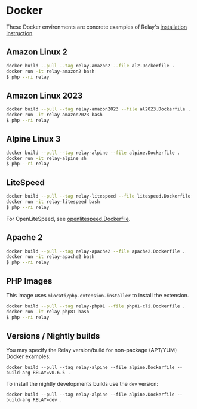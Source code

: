 # Docker

These Docker environments are concrete examples of Relay's [installation instruction](https://relay.so/docs/installation).

## Amazon Linux 2

```bash
docker build --pull --tag relay-amazon2 --file al2.Dockerfile .
docker run -it relay-amazon2 bash
$ php --ri relay
```

## Amazon Linux 2023

```bash
docker build --pull --tag relay-amazon2023 --file al2023.Dockerfile .
docker run -it relay-amazon2023 bash
$ php --ri relay
```

## Alpine Linux 3

```bash
docker build --pull --tag relay-alpine --file alpine.Dockerfile .
docker run -it relay-alpine sh
$ php --ri relay
```

## LiteSpeed

```bash
docker build --pull --tag relay-litespeed --file litespeed.Dockerfile .
docker run -it relay-litespeed bash
$ php --ri relay
```

For OpenLiteSpeed, see [openlitespeed.Dockerfile](/docker/openlitespeed.Dockerfile).

## Apache 2

```bash
docker build --pull --tag relay-apache2 --file apache2.Dockerfile .
docker run -it relay-apache2 bash
$ php --ri relay
```

## PHP Images

This image uses `mlocati/php-extension-installer` to install the extension.

```bash
docker build --pull --tag relay-php81 --file php81-cli.Dockerfile .
docker run -it relay-php81 bash
$ php --ri relay
```

## Versions / Nightly builds

You may specify the Relay version/build for non-package (APT/YUM) Docker examples:

```
docker build --pull --tag relay-alpine --file alpine.Dockerfile --build-arg RELAY=v0.6.5 .
```

To install the nightly developments builds use the `dev` version:

```
docker build --pull --tag relay-alpine --file alpine.Dockerfile --build-arg RELAY=dev .
```
